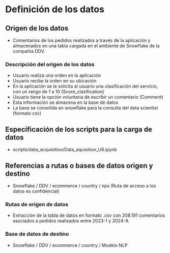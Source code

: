 # Definición de los datos

## Origen de los datos
- Comentarios de los pedidos realizados a través de la aplicación y almacenados en una tabla cargada en el ambiente de Snowflake de la compañía DDV.

### Descripción del origen de los datos
- Usuario realiza una orden en la aplicación
- Usuario recibe la orden en su ubicación
- En la aplicación se le solicita al usuario una clasificación del servicio, con un rango de 1 a 10 (Score_clasification)
- Usuario tiene la opción voluntaria de escribir un comentario (Comment)
- Esta información se almacena en la base de datos
- La base se consolida en snowflake para la consulta del data scientist (formato csv)

## Especificación de los scripts para la carga de datos

- scripts/data_acquisition/Data_aquisition_U6.ipynb

## Referencias a rutas o bases de datos origen y destino

- Snowflake / DDV / ecommerce / country / nps (Ruta de acceso a los datos es confidencial)

### Rutas de origen de datos

- Extracción de la tabla de datos en formato .csv con 208.191 comentarios asociados a pedidos realizados entre 2023-1 y 2024-9.

### Base de datos de destino

-  Snowflake / DDV / ecommerce / country / Modelo NLP 
